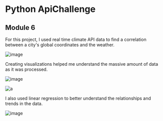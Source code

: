 # Python ApiChallenge
## Module 6

For this project, I used real time climate API data to find a correlation between a city's global coordinates and the weather.

![image](https://github.com/hdkronke/python-api-challenge/assets/117773492/30fee151-59b1-4db8-863c-9461850b50fd)

Creating visualizations helped me understand the massive amount of data as it was processed.

![image](https://github.com/hdkronke/python-api-challenge/assets/117773492/90782019-b0d7-4d2a-8b59-fcd5bc7c58e6)

![a](https://github.com/hdkronke/python-api-challenge/assets/117773492/b2eb9039-dc18-496f-ac9f-5d3d3015e800)

I also used linear regression to better understand the relationships and trends in the data.

![image](https://github.com/hdkronke/python-api-challenge/assets/117773492/efbad38e-3605-43ec-8a83-78ceafd6f300)

